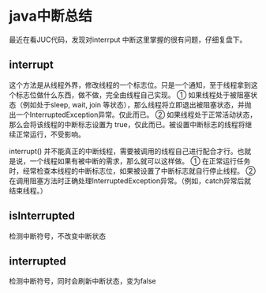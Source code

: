 # java中断总结
最近在看JUC代码，发现对interrput 中断这里掌握的很有问题，仔细复盘下。

## interrupt
这个方法是从线程外界，修改线程的一个标志位。只是一个通知，至于线程拿到这个标志位做什么东西，做不做，完全由线程自己实现。
① 如果线程处于被阻塞状态（例如处于sleep, wait, join 等状态），那么线程将立即退出被阻塞状态，并抛出一个InterruptedException异常。仅此而已。
② 如果线程处于正常活动状态，那么会将该线程的中断标志设置为 true，仅此而已。被设置中断标志的线程将继续正常运行，不受影响。

interrupt() 并不能真正的中断线程，需要被调用的线程自己进行配合才行。也就是说，一个线程如果有被中断的需求，那么就可以这样做。
① 在正常运行任务时，经常检查本线程的中断标志位，如果被设置了中断标志就自行停止线程。
② 在调用阻塞方法时正确处理InterruptedException异常。（例如，catch异常后就结束线程。）

## isInterrupted
检测中断符号，不改变中断状态

## interrupted
检测中断符号，同时会刷新中断状态，变为false